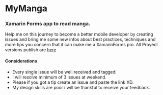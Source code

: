 # MyManga
### Xamarin Forms app to read manga.
Help me on this journey to become a better mobile developer by creating issues and bring me some new infos about best practices,
techniques and more tips you concern that it can make me a XamarinForms pro.
All Proyect versions publish are [here](https://1drv.ms/f/s!AmM_eB-soFRTifV8EUj9m939jncesw)
#### Considerations
* Every single issue will be well received and tagged.
* I will resolve minimum of 3 issues at weekend.
* Please if you got a tip create an issue and paste the link XD.
* My design skills are poor i will be thankful to receive your feedback.
